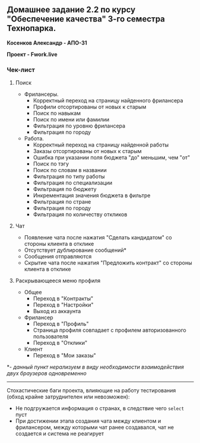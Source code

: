 ## Домашнее задание 2.2 по курсу "Обеспечение качества" 3-го семестра Технопарка.
**Косенков Александр - АПО-31**

**Проект - Fwork.live**

### Чек-лист

1. Поиск
    - Фрилансеры.
        - Корректный переход на страницу найденного фрилансера
        - Профили отсортированы от новых к старым
        - Поиск по навыкам
        - Поиск по имени или фамилии
        - Фильтрация по уровню фрилансера
        - Фильтрация по городу
    - Работа.
        - Корректный переход на страницу найденной работы
        - Заказы отсортированы от новых к старым
        - Ошибка при указании поля бюджета "до" меньшим, чем "от"
        - Поиск по тэгу
        - Поиск по словам в названии
        - Фильтрация по типу работы
        - Фильтрация по специализации
        - Фильтрация по бюджету
        - Инкрементация значения бюджета в фильтре
        - Фильтрация по стране
        - Фильтрация по городу
        - Фильтрация по количеству откликов
2. Чат
    - Появление чата после нажатия "Сделать кандидатом" со стороны клиента в отклике
    - Отсутствует дублирование сообщений*
    - Сообщения отправляются
    - Скрытие чата после нажатия "Предложить контракт" со стороны клиента в отклике

3. Раскрывающееся меню профиля
    - Общее
        - Переход в "Контракты"
        - Переход в "Настройки"
        - Выход из аккаунта
    - Фрилансер
        - Переход в "Профиль"
        - Страница профиля совпадает с профилем авторизованного пользователя
        - Переход в "Отклики"
    - Клиент
        - Переход в "Мои заказы"

*- *данный пункт нерализуем в виду необходимости взаимодействия двух браузеров одновременно*

-------

Стохастические баги проекта, влияющие на работу тестирования (обход крайне затруднителен или невозможен):
- Не подгружается информация о странах, в следствие чего `select` пуст
- При достижении этапа создания чата между клиентом и фрилансером, между которыми чат ранее создавался, чат не
создается и система не реагирует
